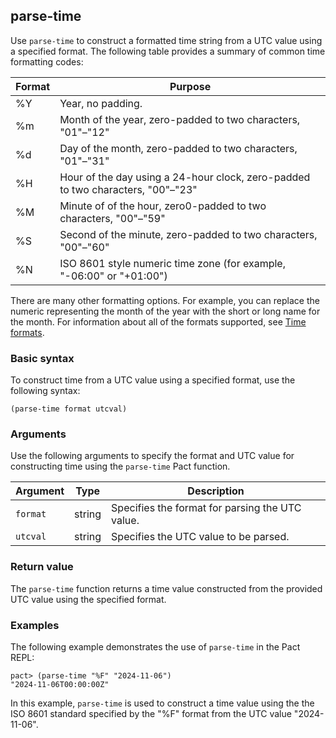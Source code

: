 ## parse-time

Use `parse-time` to construct a formatted time string from a UTC value using a specified format. 
The following table provides a summary of common time formatting codes:

| Format | Purpose |
| --- | --- |
| %Y | Year, no padding. |
| %m | Month of the year, zero-padded to two characters, "01"–"12" |
| %d | Day of the month, zero-padded to two characters, "01"–"31" |
| %H | Hour of the day using a 24-hour clock, zero-padded to two characters, "00"–"23" |
| %M | Minute of of the hour, zero0-padded to two characters, "00"–"59" |
| %S | Second of the minute, zero-padded to two characters, "00"–"60" |
| %N | ISO 8601 style numeric time zone (for example, "-06:00" or "+01:00")|

There are many other formatting options.
For example, you can replace the numeric representing the month of the year with the short or long name for the month.
For information about all of the formats supported, see [Time formats](/pact-5/Time/time-functions#time-formats).

### Basic syntax

To construct time from a UTC value using a specified format, use the following syntax:

`(parse-time format utcval)`

### Arguments

Use the following arguments to specify the format and UTC value for constructing time using the `parse-time` Pact function.

| Argument | Type | Description |
| --- | --- | --- |
| `format` | string | Specifies the format for parsing the UTC value. |
| `utcval` | string | Specifies the UTC value to be parsed. |

### Return value

The `parse-time` function returns a time value constructed from the provided UTC value using the specified format.

### Examples

The following example demonstrates the use of `parse-time` in the Pact REPL:

```pact
pact> (parse-time "%F" "2024-11-06")
"2024-11-06T00:00:00Z"
```

In this example, `parse-time` is used to construct a time value using the the ISO 8601 standard specified by the "%F" format from the UTC value "2024-11-06".

